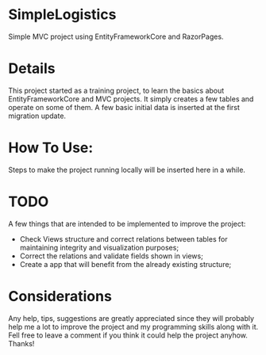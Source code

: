 # SimpleLogistics
Simple MVC project using EntityFrameworkCore and RazorPages.

# Details
This project started as a training project, to learn the basics about EntityFrameworkCore and MVC projects. It simply creates a few tables and operate on some of them. A few basic initial data is inserted at the first migration update.

# How To Use:
Steps to make the project running locally will be inserted here in a while.

# TODO

A few things that are intended to be implemented to improve the project:

- Check Views structure and correct relations between tables for maintaining integrity and visualization purposes;
- Correct the relations and validate fields shown in views;
- Create a app that will benefit from the already existing structure;

# Considerations
Any help, tips, suggestions are greatly appreciated since they will probably help me a lot to improve the project and my programming skills along with it. Fell free to leave a comment if you think it could help the project anyhow. Thanks!
